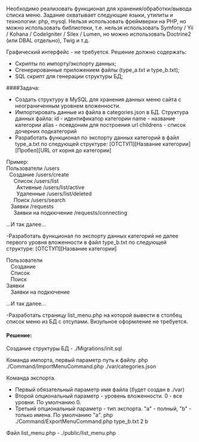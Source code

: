 ﻿Необходимо реализовать функционал для хранения/обработки/вывода списка меню.
Задание охватывает следующие языки, утилиты и технологии: php, mysql.
Нельзя использовать фреймверки на PHP, но можно использовать библиотеки, т.е. нельзя использовать Symfony / Yii / Kohana / CodeIgniter / Silex / Lumen,
но можно использовать Doctrine2 (или DBAL отдельно), Twig и т.д.

Графический интерфейс - не требуется.
Решение должно содержать:
* Скрипты по импорту/экспорту данных;
* Сгенерированные приложением файлы (type_a.txt и type_b.txt);
* SQL скрипт для генерации структуры БД;

####Задача:
* Создать структуру в MySQL для хранения данных меню сайта с неограниченным уровнем вложенности.
* Импортировать данные из файла в categories.json в БД.
Структура данных файла:
	id - идентификатор категории
	name - название категории
	alias - псевдоним для построения url
	childrens - список дочерних подкатегорий
* Разработать функционал по экспорту данных категорий в файл type_a.txt по следующей структуре:
[ОТСТУП][Название категории][Пробел][URL от корня до категории]

Пример: <br>
Пользователи /users <br>
&nbsp;&nbsp;Создание /users/create <br>
&nbsp;&nbsp;&nbsp;&nbsp; Список /users/list <br>
&nbsp;&nbsp;&nbsp;&nbsp;&nbsp;&nbsp; Активные /users/list/active <br>
&nbsp;&nbsp;&nbsp;&nbsp;&nbsp;&nbsp; Удаленные /users/list/deleted <br>
&nbsp;&nbsp;&nbsp;&nbsp; Поиск /users/search <br>
&nbsp;&nbsp; Заявки /requests <br>
&nbsp;&nbsp;&nbsp;&nbsp; Заявки на подкючение /requests/connecting <br>

...И так далее...

-Разработать функционал по экспорту данных категорий не далее первого уровня вложенности в файл type_b.txt по следующей структуре:
[ОТСТУП][Название категории]

Пользователи <br>
&nbsp;&nbsp; Создание <br>
&nbsp;&nbsp; Список <br>
&nbsp;&nbsp; Поиск <br>
Заявки <br>
&nbsp;&nbsp; Заявки на подкючение <br>

...И так далее...

-Разработать страницу list_menu.php на которой вывести в столбец список меню из БД с отсупами. Визульное оформление не требуется.

#### Решение:
Создание структуры БД - ./Migrations/init.sql

Команда импорта, первый параметр путь к файлу.
php ./Command/ImportMenuCommand.php ./var/categories.json

Команда экспорта.
* Первый обязательный параметр имя файла (будет создан в ./var)
* Второй опциональный параметр - уровень вложенности. 0 - все уровни. По умолчанию 0.
* Третьий опциональный параметр - тип экспорта. "a" - полный, "b" - только имена. По умолчанию "a".
php ./Command/ExportMenuCommand.php type_b.txt 2 b

Файл list_menu.php - ./public/list_menu.php

